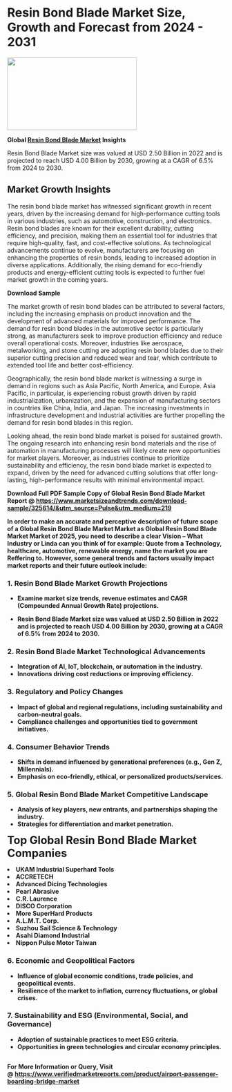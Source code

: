 <H1>Resin Bond Blade Market Size, Growth and Forecast from 2024 - 2031</H1><img class="aligncenter size-medium wp-image-584254" src="https://thirdeyenews.in/wp-content/uploads/2024/09/Global-Market-Research-300x168.jpeg" alt="" width="300" height="168" /><p><strong>Global&nbsp;<a href="https://www.marketsizeandtrends.com/download-sample/325614/&amp;utm_source=Pulse&amp;utm_medium=219">Resin Bond Blade Market</a> Insights</strong></p><p>Resin Bond Blade Market size was valued at USD 2.50 Billion in 2022 and is projected to reach USD 4.00 Billion by 2030, growing at a CAGR of 6.5% from 2024 to 2030.</p><p><h2>Market Growth Insights</h2> <p>The resin bond blade market has witnessed significant growth in recent years, driven by the increasing demand for high-performance cutting tools in various industries, such as automotive, construction, and electronics. Resin bond blades are known for their excellent durability, cutting efficiency, and precision, making them an essential tool for industries that require high-quality, fast, and cost-effective solutions. As technological advancements continue to evolve, manufacturers are focusing on enhancing the properties of resin bonds, leading to increased adoption in diverse applications. Additionally, the rising demand for eco-friendly products and energy-efficient cutting tools is expected to further fuel market growth in the coming years.</p> <p><strong>Download Sample</strong></p> <p>The market growth of resin bond blades can be attributed to several factors, including the increasing emphasis on product innovation and the development of advanced materials for improved performance. The demand for resin bond blades in the automotive sector is particularly strong, as manufacturers seek to improve production efficiency and reduce overall operational costs. Moreover, industries like aerospace, metalworking, and stone cutting are adopting resin bond blades due to their superior cutting precision and reduced wear and tear, which contribute to extended tool life and better cost-efficiency.</p> <p>Geographically, the resin bond blade market is witnessing a surge in demand in regions such as Asia Pacific, North America, and Europe. Asia Pacific, in particular, is experiencing robust growth driven by rapid industrialization, urbanization, and the expansion of manufacturing sectors in countries like China, India, and Japan. The increasing investments in infrastructure development and industrial activities are further propelling the demand for resin bond blades in this region.</p> <p>Looking ahead, the resin bond blade market is poised for sustained growth. The ongoing research into enhancing resin bond materials and the rise of automation in manufacturing processes will likely create new opportunities for market players. Moreover, as industries continue to prioritize sustainability and efficiency, the resin bond blade market is expected to expand, driven by the need for advanced cutting solutions that offer long-lasting, high-performance results with minimal environmental impact.</p> <p><strong></p><p><span class=""><strong>Download Full PDF Sample Copy of Global Resin Bond Blade Market Report</strong> @ <a href="https://www.marketsizeandtrends.com/download-sample/325614/&amp;utm_source=Pulse&amp;utm_medium=219" target="_blank">https://www.marketsizeandtrends.com/download-sample/325614/&amp;utm_source=Pulse&amp;utm_medium=219</a></span></p><p>In order to make an accurate and perceptive description of future scope of a Global&nbsp;Resin Bond Blade Market Market as Global&nbsp;Resin Bond Blade Market Market of 2025, you need to describe a clear Vision &ndash; What Industry or Linda can you think of for example: Quote from a Technology, healthcare, automotive, renewable energy, name the market you are Reffering to. However, some general trends and factors usually impact market reports and their future outlook include:</p><h3>1.&nbsp;<strong>Resin Bond Blade Market Growth Projections</strong></h3><ul><li>Examine market size trends, revenue estimates and CAGR (Compounded Annual Growth Rate) projections.</li><li><p>Resin Bond Blade Market size was valued at USD 2.50 Billion in 2022 and is projected to reach USD 4.00 Billion by 2030, growing at a CAGR of 6.5% from 2024 to 2030.</p></li></ul><h3>2.&nbsp;<strong>Resin Bond Blade Market Technological Advancements</strong></h3><ul><li>Integration of AI, IoT, blockchain, or automation in the industry.</li><li>Innovations driving cost reductions or improving efficiency.</li></ul><h3>3.&nbsp;<strong>Regulatory and Policy Changes</strong></h3><ul><li>Impact of global and regional regulations, including sustainability and carbon-neutral goals.</li><li>Compliance challenges and opportunities tied to government initiatives.</li></ul><h3>4.&nbsp;<strong>Consumer Behavior Trends</strong></h3><ul><li>Shifts in demand influenced by generational preferences (e.g., Gen Z, Millennials).</li><li>Emphasis on eco-friendly, ethical, or personalized products/services.</li></ul><h3>5.&nbsp;<strong>Global Resin Bond Blade Market Competitive Landscape</strong></h3><ul><li>Analysis of key players, new entrants, and partnerships shaping the industry.</li><li>Strategies for differentiation and market penetration.</li></ul><p data-pm-slice="1 1 []"><span style="color: inherit; font-family: inherit; font-size: 25px;">Top Global Resin Bond Blade Market Companies</span></p><div class="" data-test-id=""><p><li>UKAM Industrial Superhard Tools</li><li> ACCRETECH</li><li> Advanced Dicing Technologies</li><li> Pearl Abrasive</li><li> C.R. Laurence</li><li> DISCO Corporation</li><li> More SuperHard Products</li><li> A.L.M.T. Corp.</li><li> Suzhou Sail Science & Technology</li><li> Asahi Diamond Industrial</li><li> Nippon Pulse Motor Taiwan</li></p></div><h3>6.&nbsp;<strong>Economic and Geopolitical Factors</strong></h3><ul><li>Influence of global economic conditions, trade policies, and geopolitical events.</li><li>Resilience of the market to inflation, currency fluctuations, or global crises.</li></ul><h3>7.&nbsp;<strong>Sustainability and ESG (Environmental, Social, and Governance)</strong></h3><ul><li>Adoption of sustainable practices to meet ESG criteria.</li><li>Opportunities in green technologies and circular economy principles.</li></ul><h2><strong style="font-size: 14px;">For More Information or Query, Visit @&nbsp;</strong><a style="background-color: #ffffff; font-size: 14px;" href="https://www.marketsizeandtrends.com/report/resin-bond-blade-market/" target="_blank">https://www.verifiedmarketreports.com/product/airport-passenger-boarding-bridge-market</a></h2>
